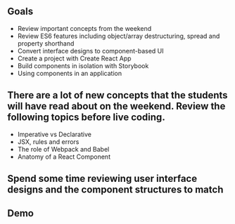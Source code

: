 ## Goals
* Review important concepts from the weekend
* Review ES6 features including object/array destructuring, spread and property shorthand
* Convert interface designs to component-based UI
* Create a project with Create React App
* Build components in isolation with Storybook
* Using components in an application

## There are a lot of new concepts that the students will have read about on the weekend. Review the following topics before live coding.

* Imperative vs Declarative
* JSX, rules and errors
* The role of Webpack and Babel
* Anatomy of a React Component

## Spend some time reviewing user interface designs and the component structures to match

## Demo

